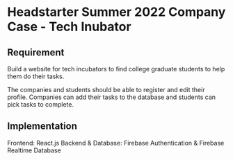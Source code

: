 # Headstarter Summer 2022 Company Case - Tech Inubator

## Requirement

Build a website for tech incubators to find college graduate students to help them do their tasks.

The companies and students should be able to register and edit their profile. Companies can add their tasks to the database and students can pick tasks to complete.

## Implementation

Frontend: React.js
Backend & Database: Firebase Authentication & Firebase Realtime Database
